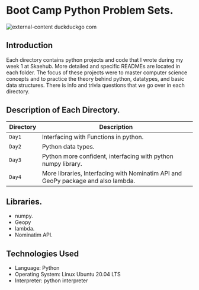 # Boot Camp Python Problem Sets.

![external-content duckduckgo com](https://user-images.githubusercontent.com/35099243/123505848-f4172600-d669-11eb-8864-97080a4f447f.jpeg)

## Introduction

Each directory contains python projects and code that I wrote during my week 1 at Skaehub. More detailed and specific READMEs are located in each folder. The focus of these projects were to master computer science concepts and to practice the theory behind python, datatypes, and basic data structures. There is info and trivia questions that we go over in each directory.

## Description of Each Directory.

| Directory | Description |
| --- | --- |
| ```Day1``` | Interfacing with Functions in python. |
| ```Day2``` | Python data types. |
| ```Day3``` | Python more confident, interfacing with python numpy library. |
| ```Day4``` | More libraries, Interfacing with Nominatim API and GeoPy package and also lambda. |

## Libraries.

* numpy.
* Geopy
* lambda.
* Nominatim API.

## Technologies Used

* Language: Python
* Operating System: Linux Ubuntu 20.04 LTS
* Interpreter: python interpreter
